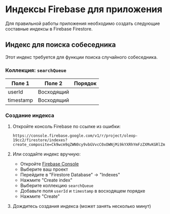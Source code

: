 # Индексы Firebase для приложения

Для правильной работы приложения необходимо создать следующие составные индексы в Firebase Firestore.

## Индекс для поиска собеседника

Этот индекс требуется для функции поиска случайного собеседника.

### Коллекция: `searchQueue`

| Поле 1     | Поле 2      | Порядок   |
|------------|------------|-----------|
| userId     | Восходящий |           |
| timestamp  | Восходящий |           |

### Создание индекса

1. Откройте консоль Firebase по ссылке из ошибки: 
   ```
   https://console.firebase.google.com/v1/r/project/oleop-19cc2/firestore/indexes?create_composite=Ck9wcm9qZWN0cy9vbGVvcC0xOWNjMi9kYXRhYmFzZXMvKGRlZmF1bHQpL2NvbGxlY3Rpb25Hcm91cHMvc2VhcmNoUXVldWUv
   ```

2. Или создайте индекс вручную:
   - Откройте [Firebase Console](https://console.firebase.google.com/)
   - Выберите ваш проект
   - Перейдите в "Firestore Database" → "Indexes"
   - Нажмите "Create index"
   - Выберите коллекцию `searchQueue`
   - Добавьте поля `userId` и `timestamp` в восходящем порядке
   - Нажмите "Create"

3. Дождитесь создания индекса (может занять несколько минут)
